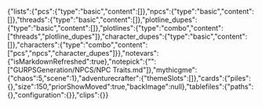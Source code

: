 {"lists":{"pcs":{"type":"basic","content":[]},"npcs":{"type":"basic","content":[]},"threads":{"type":"basic","content":[]},"plotline_dupes":{"type":"basic","content":[]},"plotlines":{"type":"combo","content":["threads","plotline_dupes"]},"character_dupes":{"type":"basic","content":[]},"characters":{"type":"combo","content":["pcs","npcs","character_dupes"]}},"notevars":{"isMarkdownRefreshed":true},"notepick":{"":["GURPSGeneration/NPCS/NPC Traits.md"]},"mythicgme":{"chaos":5,"scene":1},"adventurecrafter":{"themeSlots":[]},"cards":{"piles":{},"size":150,"priorShowMoved":true,"backImage":null},"tablefiles":{"paths":{},"configuration":{}},"clips":{}}